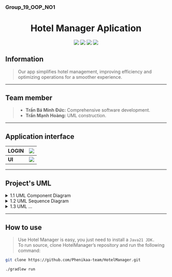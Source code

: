 ### Group_19_OOP_NO1
<h1 align="center">Hotel Manager Aplication</h1>


<p align="center">
<img src="https://img.shields.io/badge/Java-ED8B00?style=for-the-badge&logo=openjdk&logoColor=white">
<img src="https://img.shields.io/badge/CSS3-1572B6?style=for-the-badge&logo=css3&logoColor=white">
<img src="https://img.shields.io/badge/IntelliJIDEA-000000.svg?style=for-the-badge&logo=intellij-idea&logoColor=white">
<img src="https://img.shields.io/badge/Gradle-02303A.svg?style=for-the-badge&logo=Gradle&logoColor=white">
</p>

## Information

> Our app simplifies hotel management, improving efficiency and optimizing operations for a smoother experience.

---

## Team member
 >- **Trần Bá Minh Đức:** Comprehensive software development.
 >- **Trần Mạnh Hoàng:** UML construction.

---

## Application interface

| **LOGIN** |   <img src="https://i.imgur.com/dSoPTVt.png">    |     
|-----------| :----------------------------------------------: |
|  **UI**   |  <img src="https://i.imgur.com/83sQnk5.png">     |   

---

## Project's UML

<details>
<summary>1.1 UML Component Diagram</summary>
![image]()
</details>
<details>
<summary>1.2 UML Sequence Diagram</summary>
![image]()
</details>
<details>
<summary>1.3 UML ...</summary>
![image]()
</details>


---

## How to use
 > Use Hotel Manager is easy, you just need to install a `Java21 JDK.`  
 > To run source, clone HotelManager’s repository and run the following command:
 
```bash
git clone https://github.com/Phenikaa-team/HotelManager.git
```

```bash
./gradlew run
```

